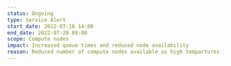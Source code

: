 ```yaml
---
status: Ongoing
type: Service Alert
start_date: 2022-07-18 14:00
end_date: 2022-07-20 09:00
scope: Compute nodes
impact: Increased queue times and reduced node availability
reason: Reduced number of compute nodes available as high tempartures in the Edinburgh area are creating cooling issues 
---
```

